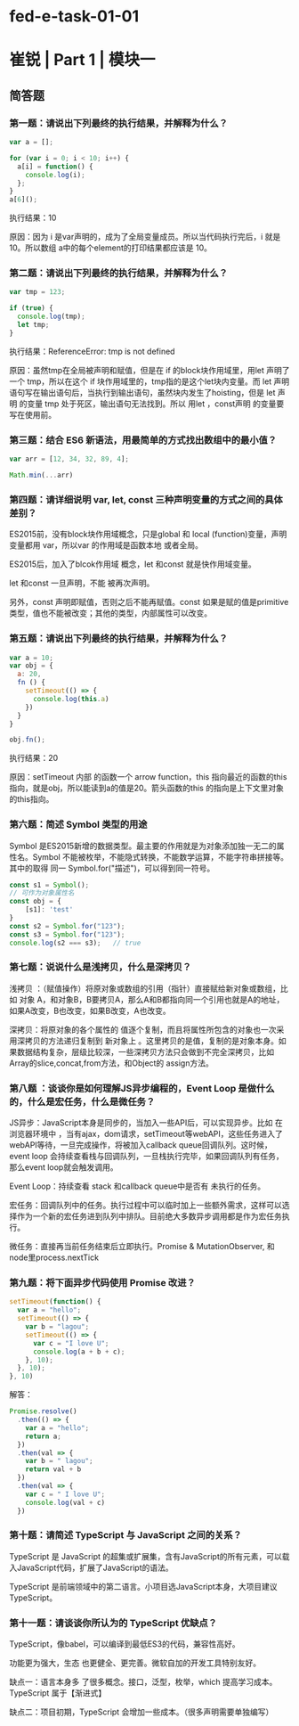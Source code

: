 # fed-e-task-01-01

# 崔锐 | Part 1 | 模块一

## 简答题

### 第一题：请说出下列最终的执行结果，并解释为什么？

```jsx
var a = [];

for (var i = 0; i < 10; i++) {
  a[i] = function() {
    console.log(i);
  };
}
a[6]();
```

执行结果：10

原因：因为 i 是var声明的，成为了全局变量成员。所以当代码执行完后，i 就是10。所以数组 a中的每个element的打印结果都应该是 10。

### 第二题：请说出下列最终的执行结果，并解释为什么？

```jsx
var tmp = 123;

if (true) {
  console.log(tmp);
  let tmp;
}
```

执行结果：ReferenceError: tmp is not defined

原因：虽然tmp在全局被声明和赋值，但是在 if 的block块作用域里，用let 声明了一个 tmp，所以在这个 if 块作用域里的，tmp指的是这个let块内变量。而 let 声明语句写在输出语句后，当执行到输出语句，虽然块内发生了hoisting，但是 let 声明 的变量 tmp 处于死区，输出语句无法找到。所以 用let ，const声明 的变量要写在使用前。

### 第三题：结合 ES6 新语法，用最简单的方式找出数组中的最小值？

```jsx
var arr = [12, 34, 32, 89, 4];

Math.min(...arr)
```

### 第四题：请详细说明 var, let, const 三种声明变量的方式之间的具体差别？

ES2015前，没有block块作用域概念，只是global 和 local (function)变量，声明变量都用 var，所以var 的作用域是函数本地 或者全局。

ES2015后，加入了blcok作用域 概念，let 和const 就是快作用域变量。 

let 和const 一旦声明，不能 被再次声明。

另外，const 声明即赋值，否则之后不能再赋值。const 如果是赋的值是primitive类型，值也不能被改变；其他的类型，内部属性可以改变。

### 第五题：请说出下列最终的执行结果，并解释为什么？

```jsx
var a = 10;
var obj = {
  a: 20,
  fn () {
    setTimeout(() => {
      console.log(this.a)
    })
  }
}

obj.fn();
```

执行结果：20

原因：setTimeout 内部 的函数一个 arrow function，this 指向最近的函数的this指向，就是obj，所以能读到a的值是20。箭头函数的this 的指向是上下文里对象的this指向。

### 第六题：简述 Symbol 类型的用途

Symbol 是ES2015新增的数据类型。最主要的作用就是为对象添加独一无二的属性名。Symbol 不能被枚举，不能隐式转换，不能数学运算，不能字符串拼接等。其中的取得 同一 Symbol.for("描述")，可以得到同一符号。

```jsx
const s1 = Symbol();
// 可作为对象属性名
const obj = {
	[s1]: 'test'
}
const s2 = Symbol.for("123");
const s3 = Symbol.for("123");
console.log(s2 === s3);   // true
```

### 第七题：说说什么是浅拷贝，什么是深拷贝？

浅拷贝 ：（赋值操作）将原对象或数组的引用（指针）直接赋给新对象或数组，比如 对象 A，和对象B，B要拷贝A，那么A和B都指向同一个引用也就是A的地址，如果A改变，B也改变，如果B改变，A也改变。

深拷贝：将原对象的各个属性的 值逐个复制，而且将属性所包含的对象也一次采用深拷贝的方法递归复制到 新对象上 。这里拷贝的是值，复制的是对象本身。如果数据结构复杂，层级比较深，一些深拷贝方法只会做到不完全深拷贝，比如Array的slice,concat,from方法，和Object的 assign方法。

### 第八题 ：谈谈你是如何理解JS异步编程的，Event Loop 是做什么的，什么是宏任务，什么是微任务？

JS异步：JavaScript本身是同步的，当加入一些API后，可以实现异步。比如 在浏览器环境中 ，当有ajax，dom请求，setTimeout等webAPI，这些任务进入了webAPI等待，一旦完成操作，将被加入callback  queue回调队列。这时候，event loop 会持续查看栈与回调队列，一旦栈执行完毕，如果回调队列有任务，那么event loop就会触发调用。

Event Loop：持续查看 stack 和callback queue中是否有 未执行的任务。

宏任务：回调队列中的任务。执行过程中可以临时加上一些额外需求，这样可以选择作为一个新的宏任务进到队列中排队。目前绝大多数异步调用都是作为宏任务执行。

微任务：直接再当前任务结束后立即执行。Promise & MutationObserver, 和 node里process.nextTick

### 第九题：将下面异步代码使用 Promise 改进？

```jsx
setTimeout(function() {
  var a = "hello";
  setTimeout(() => {
    var b = "lagou";
    setTimeout(() => {
      var c = "I love U";
      console.log(a + b + c);
    }, 10);
  }, 10);
}, 10)
```

解答：

```jsx
Promise.resolve()
  .then(() => {
    var a = "hello";
    return a;
  })
  .then(val => {
    var b = " lagou";
    return val + b
  })
  .then(val => {
    var c = " I love U";
    console.log(val + c)
  })
```

### 第十题：请简述 TypeScript 与  JavaScript 之间的关系？

TypeScript 是 JavaScript 的超集或扩展集，含有JavaScript的所有元素，可以载入JavaScript代码，扩展了JavaScript的语法。

TypeScript 是前端领域中的第二语言。小项目选JavaScript本身，大项目建议 TypeScript。

### 第十一题：请谈谈你所认为的 TypeScript 优缺点？

TypeScript，像babel，可以编译到最低ES3的代码，兼容性高好。

功能更为强大，生态 也更健全、更完善。微软自加的开发工具特别友好。

缺点一：语言本身多 了很多概念。接口，泛型，枚举，which 提高学习成本。TypeScript 属于【渐进式】

缺点二：项目初期，TypeScript 会增加一些成本。（很多声明需要单独编写）